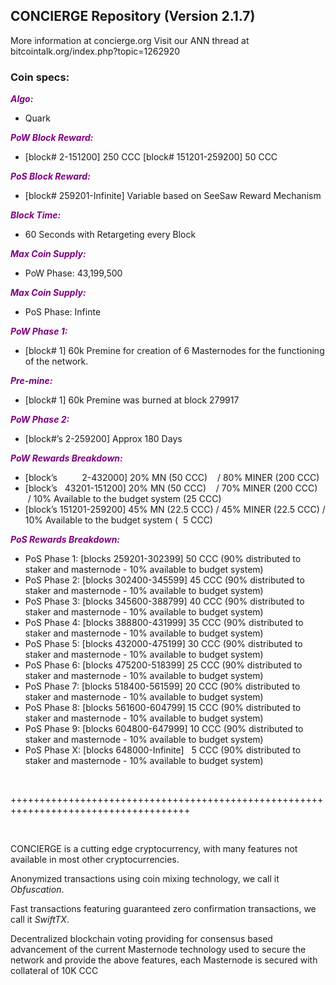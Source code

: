 <h2><strong>CONCIERGE Repository (Version 2.1.7)</strong></h2>
<p>More information at concierge.org Visit our ANN thread at bitcointalk.org/index.php?topic=1262920</p>
<h3><strong>Coin specs:</strong></h3>
<p><strong><span style="color: #800080;"><em>Algo:</em></span></strong></p>
<ul>
<li>Quark</li>
</ul>
<p><strong><span style="color: #800080;"><em>PoW Block Reward:</em></span></strong></p>
<ul>
<li>[block# 2-151200] 250 CCC [block# 151201-259200] 50 CCC</li>
</ul>
<p><strong><span style="color: #800080;"><em>PoS Block Reward:</em></span></strong></p>
<ul>
<li>[block# 259201-Infinite] Variable based on SeeSaw Reward Mechanism</li>
</ul>
<p><strong><span style="color: #800080;"><em>Block Time:</em></span></strong></p>
<ul>
<li>60 Seconds with Retargeting every Block</li>
</ul>
<p><strong><span style="color: #800080;"><em>Max Coin Supply:</em></span></strong></p>
<ul>
<li>PoW Phase: 43,199,500</li>
</ul>
<p><strong><span style="color: #800080;"><em>Max Coin Supply:</em></span></strong></p>
<ul>
<li>PoS Phase: Infinte</li>
</ul>
<p><strong><span style="color: #800080;"><em>PoW Phase 1:</em></span></strong></p>
<ul>
<li>[block# 1] 60k Premine for creation of 6 Masternodes for the functioning of the network.</li>
</ul>
<p><strong><span style="color: #800080;"><em>Pre-mine:</em></span></strong></p>
<ul>
<li>[block# 1] 60k Premine was burned at block 279917</li>
</ul>
<p><strong><span style="color: #800080;"><em>PoW Phase 2:</em></span></strong></p>
<ul>
<li>[block#&rsquo;s 2-259200] Approx 180 Days</li>
</ul>
<p><strong><span style="color: #800080;"><em>PoW Rewards Breakdown:</em></span></strong></p>
<ul>
<li>[block&rsquo;s &nbsp; &nbsp; &nbsp; &nbsp; &nbsp;2-432000] 20% MN (50 CCC) &nbsp; &nbsp;/ 80% MINER (200 CCC)</li>
<li>[block&rsquo;s &nbsp; 43201-151200] 20% MN (50 CCC) &nbsp; &nbsp;/ 70% MINER (200 CCC) &nbsp;/ 10% Available to the budget system (25 CCC)</li>
<li>[block&rsquo;s 151201-259200] 45% MN (22.5 CCC) / 45% MINER (22.5 CCC) / 10% Available to the budget system ( &nbsp;5 CCC)</li>
</ul>
<p><strong><span style="color: #800080;"><em>PoS Rewards Breakdown:</em></span></strong></p>
<ul>
<li>PoS Phase 1: [blocks 259201-302399] 50 CCC (90% distributed to staker and masternode - 10% available to budget system)</li>
<li>PoS Phase 2: [blocks 302400-345599] 45 CCC (90% distributed to staker and masternode - 10% available to budget system)</li>
<li>PoS Phase 3: [blocks 345600-388799] 40 CCC (90% distributed to staker and masternode - 10% available to budget system)</li>
<li>PoS Phase 4: [blocks 388800-431999] 35 CCC (90% distributed to staker and masternode - 10% available to budget system)</li>
<li>PoS Phase 5: [blocks 432000-475199] 30 CCC (90% distributed to staker and masternode - 10% available to budget system)</li>
<li>PoS Phase 6: [blocks 475200-518399] 25 CCC (90% distributed to staker and masternode - 10% available to budget system)</li>
<li>PoS Phase 7: [blocks 518400-561599] 20 CCC (90% distributed to staker and masternode - 10% available to budget system)</li>
<li>PoS Phase 8: [blocks 561600-604799] 15 CCC (90% distributed to staker and masternode - 10% available to budget system)</li>
<li>PoS Phase 9: [blocks 604800-647999] 10 CCC (90% distributed to staker and masternode - 10% available to budget system)</li>
<li>PoS Phase X: [blocks 648000-Infinite] &nbsp; 5 CCC (90% distributed to staker and masternode - 10% available to budget system)</li>
</ul>
<p>&nbsp;</p>
<p>+++++++++++++++++++++++++++++++++++++++++++++++++++++++++++++++++++++++++++++++++++++</p>
<p>&nbsp;</p>
<p>CONCIERGE is a cutting edge cryptocurrency, with many features not available in most other cryptocurrencies.</p>
<p>Anonymized transactions using coin mixing technology, we call it <em>Obfuscation</em>.</p>
<p>Fast transactions featuring guaranteed zero confirmation transactions, we call it <em>SwiftTX</em>.</p>
<p>Decentralized blockchain voting providing for consensus based advancement of the current Masternode technology used to secure the network and provide the above features, each Masternode is secured with collateral of 10K CCC</p>
